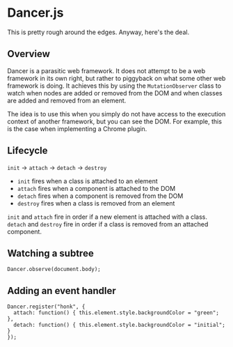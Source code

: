 # Dancer.js

This is pretty rough around the edges. Anyway, here's the deal.

## Overview
Dancer is a parasitic web framework.  It does not attempt to be a web framework
in its own right, but rather to piggyback on what some other web framework is
doing.  It achieves this by using the `MutationObserver` class to watch when nodes
are added or removed from the DOM and when classes are added and removed from an
element.

The idea is to use this when you simply do not have access to the execution
context of another framework, but you can see the DOM.  For example, this is the case
when implementing a Chrome plugin.

## Lifecycle
`init` -> `attach` -> `detach` -> `destroy`

* `init` fires when a class is attached to an element
* `attach` fires when a component is attached to the DOM
* `detach` fires when a component is removed from the DOM
* `destroy` fires when a class is removed from an element

`init` and `attach` fire in order if a new element is attached with a class.
`detach` and `destroy` fire in order if a class is removed from an attached component.

## Watching a subtree
```
Dancer.observe(document.body);
```

## Adding an event handler
```
Dancer.register("honk", {
  attach: function() { this.element.style.backgroundColor = "green"; },
  detach: function() { this.element.style.backgroundColor = "initial"; }
});
```
